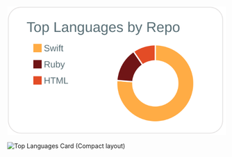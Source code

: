 
[![](https://raw.githubusercontent.com/murao24/murao24/master/profile-summary-card-output/default/1-repos-per-language.svg)](https://github.com/vn7n24fzkq/github-profile-summary-cards)

![Top Languages Card (Compact layout)](https://github-readme-stats.vercel.app/api/top-langs/?username=murao24&layout=compact)
<!--
**murao24/murao24** is a ✨ _special_ ✨ repository because its `README.md` (this file) appears on your GitHub profile.

Here are some ideas to get you started:

- 🔭 I’m currently working on ...
- 🌱 I’m currently learning ...
- 👯 I’m looking to collaborate on ...
- 🤔 I’m looking for help with ...
- 💬 Ask me about ...
- 📫 How to reach me: ...
- 😄 Pronouns: ...
- ⚡ Fun fact: ...
-->
